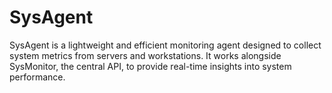 # SysAgent
SysAgent is a lightweight and efficient monitoring agent designed to collect system metrics from servers and workstations. It works alongside SysMonitor, the central API, to provide real-time insights into system performance.
